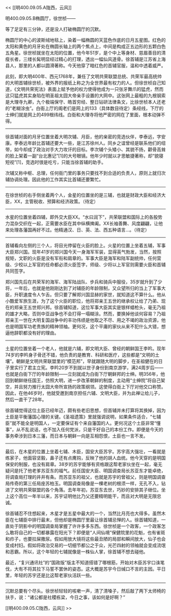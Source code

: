 << [[明400.09.05.A陇西，云风]]

明400.09.05.B椭圆厅，徐世桢——

等了足足有三分钟，还是没人打破椭圆厅的沉默。

椭圆厅的中心的波斯绒地毯上，染着一幅椭圆的天蓝色作底的日月五星图。红色的太阳和黄色的月牙处在椭圆长轴上的两个焦点上，中间是构成正五边形的五颗白色五角星。徐世桢就坐在太阳的位置，他今年51岁，是个中上等身材、慈眉善目的清瘦长者，三缕长髯明显经过精心的打理，透出一幅仙风道骨。徐首辅是江苏省上海县人，那里的人都以圆滑著称。今天他穿了暗红色的首辅官服，温和中透着威严。

此刻，即大明400年、西元1768年，兼任了文明共荣联盟总统、共荣军最高统帅的大明首辅徐世桢，被外界的报纸上称之为全世界最有权力的人。但徐世桢自己知道，《文明共荣宪法》表面上赋予他的权力使得他成为一只张牙舞爪的猛虎，然而这只猛虎其实身陷在明圣祖太囧大帝亲手设置的大网中。这张网上最粗的九根钢索是大理寺九卿，九个极端保守、皓首穷经、整日钻研法律条文，比徐世桢本人还老的“老糊涂虫”。白衙上厅的阁老们是网上的133（具体数目待定）条经线，下厅的士绅们就是网上的499根纬线。白衙和大理寺将他严密的网在了里面，根本动弹不得。

***

徐首辅对面的月牙位置坐着大明次辅、月臣，他的亲密的竞选伙伴，李泰远，字安康。李泰远年龄比首辅还要大一些，是江苏徐州人。同乡之谊曾经是联系他们的纽带，如今却成了政治对手大力攻讦的目标。李次辅个头矮小、其貌不扬，颧骨高耸的脸上架着一副“台北惠记”[1]的大号眼镜。他年少时就以才思敏捷著称，却“貌寝短视”[1]，竞选时很是吃亏，只能当徐首辅的助手。

次辅又称中枢、总理，任何衙门里的事务只要找不到合适的负责人，原则上就归次辅协调处理。因此他的工作其实比首辅还要繁忙。

***

在徐世桢的右手侧坐着两个人，金星的位置坐的是三辅，也就是财政大臣和经济大臣，XX，主管税收、预算和经济政策。（待定）

***

水星的位置坐着四辅，即外交大臣XX。“水曰润下”，共荣联盟和国际上的各股势力混杂交织在一起，正需要水臣在其中纵横捭阖。XX长袖善舞、风度翩翩，让他来处理各藩国再好不过。他精通汉、日、英、法、西五种语言…。（待定）

***

首辅看向左侧的三个人，将目光停留在火臣的脸上。火星的位置上坐着五辅，军事大臣郑兴国。现年41岁的郑兴国今天一身海军军装，显得英气勃发，当然，按照规矩，文职的火臣是没有军衔和肩章的。军事大臣是海军和陆军副统帅，任何营级、少校以上军官的任命都必须火臣签字，师级、少将以上军官则需要火臣和首辅共同签字。

郑兴国先后在共荣军的海军、海军陆战队、步兵和骑兵中服役，35岁就升到了少将，一年后，也就是他刚刚达到了对辅臣的年龄限制，又众望所归的当上了军事大臣，升职速度令人乍舌。但只要了解郑兴国显赫的家世，就知道这不算什么。他从小酷爱军旅生涯，为了这个火臣的职位，他将郑亲王五世的继承权让给了乃弟、现在的郑亲王五世郑兴邦。徐首辅知道，这位军事大臣其实是银样蜡枪头，毫无乃祖的雄才大略，否则中亚战争也不会打得一塌糊涂。然而，要换掉他谈何容易？乃祖郑亲王一世在大明复国战争中的丰功伟绩是他取之不尽、用之不竭的政治资源，他也是明国军功老贵族的精神领袖。更何况，这个平庸的家伙从来不犯什么大错，想逼他辞职都没有好的理由。

***

土星的位置坐着一个老人，他就是六辅，即文明大臣、曾经的朝鲜国王李昑。现年74岁的李昑身子骨还不错，他负责的是教育、科研和医疗，这些都是“文明的土壤”。朝鲜是文明共荣联盟里的“模范邦”，早就跟随大明的脚步，在圣祖健在的日子里实行了君主立宪。李昑20岁不到就以世子身份到南京游学，满24周岁后——也就是白衙下厅的年龄限制——立刻就成为白衙下厅朝鲜邦的士绅。明356年，他回到朝鲜继任国王，仿照大明，进一步改革朝鲜的制度，主动用“士绅院”将自己架空，并且努力推行太囧大帝所宣扬的政策纲领。这使得白衙上下厅对他交口称赞。因此，在他46岁时，他就受邀到南京担任六辅、文明大臣，并为此禅让给儿子，然后一直干了28年。

徐首辅觉得这位土臣已经年迈，颇有些老旧思想，但首辅并未打算将其换掉，因为土臣是平衡藩国心理的关键。《圣祖遗策》里就强调说明，如果条件适合，“七辅臣”就不能全是明国人，一定要保证有个来自藩国的人。更何况这个土臣非常“懂事”，从不乱说话，也不加入任何党派，只是干好自己的本份工作。即便是今天的事务牵涉到日本三藩，而日本与朝鲜一向是互相怨恨，土臣也一言不发。

***

最后，在木星的位置上坐着七辅、木臣，国安大臣苏宇。苏宇高大强壮，一看就是练家子，他面容坚毅，鼻子还有点鹰钩，反映了他的胡人血统。他今天穿的是明国保安的制服，也没有肩章。38岁的苏宇能够有资格跟这帮老家伙坐在一起，毫无疑问是托了他老爹苏亚东的福气。前任国安大臣、明国调查局长苏亚东才能卓绝，将调查局打理的井井有条。而苏亚东的祖父，也就是苏宇的曾祖父，则是明国调查局传奇的第三任局座苏柏玉。明国调查局像是一棵老树的根须一样，无孔不入，钻进了文明共荣联盟的各个角落。去年年初，苏亚东去世，巧妙的安排其子继位。坐上这个高位一年半以来，苏宇证明他比乃父还要精明能干，而且对大明是无限忠诚。

徐首辅忍不住想起来，木星才是五星中最大的一个，当然比月亮也大得多。虽然木臣在七辅臣中排行最末，但他却是椭圆厅里最让徐首辅忌惮的人。徐首辅知道，一直处于阴影中的明国调查局掌握了许许多多东西。徐世桢是一个政客，一个政客怎么敢将自己的一切都暴露在阳光下？即便是“人间仙境”保健院里的花魁，也有雀斑和疖子，也要拉屎撒尿。假如用放大镜将这些最丑陋的局部和瞬间放大，仙子也会变成村妇。假如将政治交易的一切细节都公之于众，光芒四射的领袖就会变成流氓和恶霸。所以，这个年轻的七辅就像是一株仙人掌，徐首辅不想去碰他。

最近，“复兴通讯社”的“国政版”版主不知道搭错了哪根筋，开始对木臣苏宇口诛笔伐，大有不将其拉下马誓不罢休的姿态。这大概是苏宇今日缄口不言的主因。平日里，年轻的苏宇还是比这帮老家伙活跃一些。

***

沉默总要有个尽头。徐世桢轻轻的咳嗽一声，清了清嗓子，然后敲了两下太师椅的扶手，说：“诸公都是社稷栋梁，今日之事，该如何是好啊？”

[[明400.09.05.C陇西，云风]] >>